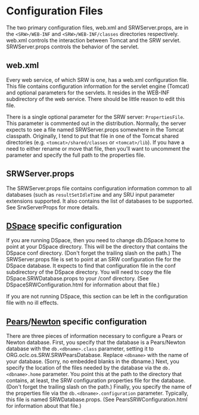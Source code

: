 # Configuration Files #
The two primary configuration files, web.xml and SRWServer.props, are in the `<SRW>/WEB-INF` and `<SRW>/WEB-INF/classes` directories respectively. web.xml controls the interaction between Tomcat and the SRW servlet. SRWServer.props controls the behavior of the servlet.

## web.xml ##
Every web service, of which SRW is one, has a web.xml configuration file. This file contains configuration information for the servlet engine (Tomcat) and optional parameters for the servlets. It resides in the WEB-INF subdirectory of the web service. There should be little reason to edit this file.

There is a single optional parameter for the SRW server: `PropertiesFile`.  This parameter is commented out in the distribution.  Normally, the server expects to see a file named SRWServer.props somewhere in the Tomcat classpath.  Originally, I tend to put that file in one of the Tomcat shared directories (e.g. `<tomcat>/shared/classes` or `<tomcat>/lib`).  If you have a need to either rename or move that file, then you’ll want to uncomment the parameter and specify the full path to the properties file.

## SRWServer.props ##
The SRWServer.props file contains configuration information common to all databases (such as `resultSetIdleTime` and any SRU input parameter extensions supported.  It also contains the list of databases to be supported.  See SrwServerProps for more details.

## [DSpace](http://www.dspace.org/) specific configuration ##
If you are running DSpace, then you need to change db.DSpace.home to point at your DSpace directory. This will be the directory that contains the DSpace conf directory. (Don't forget the trailing slash on the path.) The SRWServer.props file is set to point at an SRW configuration file for the DSpace database. It expects to find that configuration file in the conf subdirectory of the DSpace directory. You will need to copy the file DSpace.SRWDatabase.props to your /conf directory. (See DSpaceSRWConfiguration.html for information about that file.)

If you are not running DSpace, this section can be left in the configuration file with no ill effects.

## [Pears](http://www.oclc.org/research/software/pears/)/[Newton](http://opensitesearch.sourceforge.net/docs/helpzone/dbb/dbb_01-00-00i.html) specific configuration ##
There are three pieces of information necessary to configure a Pears or Newton database. First, you specify that the database is a Pears/Newton database with the `db.<dbname>.class` parameter, setting it to ORG.oclc.os.SRW.SRWPearsDatabase. Replace `<dbname>` with the name of your database. (Sorry, no embedded blanks in the dbname.) Next, you specify the location of the files needed by the database via the `db.<dbname>.home` parameter. You point this at the path to the directory that contains, at least, the SRW configuration properties file for the database. (Don't forget the trailing slash on the path.) Finally, you specify the name of the properties file via the `db.<dbname>.configuration` parameter. Typically, this file is named SRWDatabase.props. (See PearsSRWConfiguration.html for information about that file.)